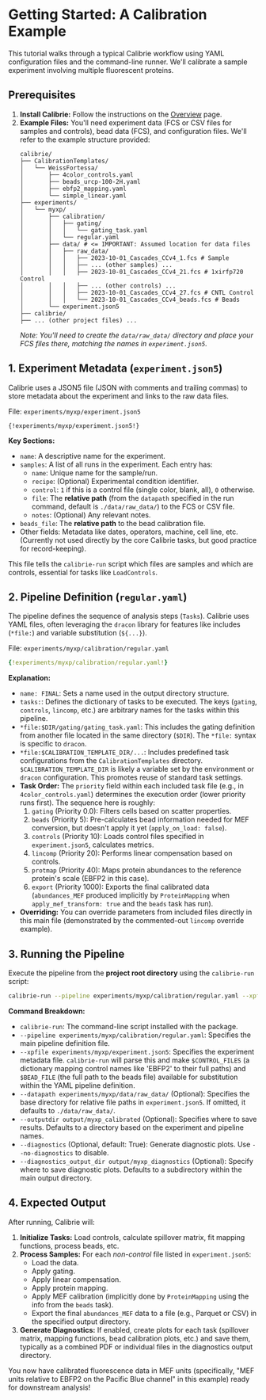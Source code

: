 
# Getting Started: A Calibration Example

This tutorial walks through a typical Calibrie workflow using YAML configuration files and the command-line runner. We'll calibrate a sample experiment involving multiple fluorescent proteins.

## Prerequisites

1.  **Install Calibrie:** Follow the instructions on the [Overview](index.md) page.
2.  **Example Files:** You'll need experiment data (FCS or CSV files for samples and controls), bead data (FCS), and configuration files. We'll refer to the example structure provided:
    ```
    calibrie/
    ├── CalibrationTemplates/
    │   └── WeissFortessa/
    │       ├── 4color_controls.yaml
    │       ├── beads_urcp-100-2H.yaml
    │       ├── ebfp2_mapping.yaml
    │       └── simple_linear.yaml
    ├── experiments/
    │   └── myxp/
    │       ├── calibration/
    │       │   ├── gating/
    │       │   │   └── gating_task.yaml
    │       │   └── regular.yaml
    │       ├── data/ # <= IMPORTANT: Assumed location for data files
    │       │   ├── raw_data/
    │       │   │   ├── 2023-10-01_Cascades_CCv4_1.fcs # Sample
    │       │   │   ├── ... (other samples) ...
    │       │   │   ├── 2023-10-01_Cascades_CCv4_21.fcs # 1xirfp720 Control
    │       │   │   ├── ... (other controls) ...
    │       │   │   ├── 2023-10-01_Cascades_CCv4_27.fcs # CNTL Control
    │       │   │   └── 2023-10-01_Cascades_CCv4_beads.fcs # Beads
    │       └── experiment.json5
    ├── calibrie/
    ├── ... (other project files) ...
    ```
    *Note: You'll need to create the `data/raw_data/` directory and place your FCS files there, matching the names in `experiment.json5`.*

## 1. Experiment Metadata (`experiment.json5`)

Calibrie uses a JSON5 file (JSON with comments and trailing commas) to store metadata about the experiment and links to the raw data files.

File: `experiments/myxp/experiment.json5`
```json5
{!experiments/myxp/experiment.json5!}
```

**Key Sections:**

*   `name`: A descriptive name for the experiment.
*   `samples`: A list of all runs in the experiment. Each entry has:
    *   `name`: Unique name for the sample/run.
    *   `recipe`: (Optional) Experimental condition identifier.
    *   `control`: `1` if this is a control file (single color, blank, all), `0` otherwise.
    *   `file`: The **relative path** (from the `datapath` specified in the run command, default is `./data/raw_data/`) to the FCS or CSV file.
    *   `notes`: (Optional) Any relevant notes.
*   `beads_file`: The **relative path** to the bead calibration file.
*   Other fields: Metadata like dates, operators, machine, cell line, etc. (Currently not used directly by the core Calibrie tasks, but good practice for record-keeping).

This file tells the `calibrie-run` script which files are samples and which are controls, essential for tasks like `LoadControls`.

## 2. Pipeline Definition (`regular.yaml`)

The pipeline defines the sequence of analysis steps (`Tasks`). Calibrie uses YAML files, often leveraging the `dracon` library for features like includes (`*file:`) and variable substitution (`${...}`).

File: `experiments/myxp/calibration/regular.yaml`
```yaml
{!experiments/myxp/calibration/regular.yaml!}
```

**Explanation:**

*   `name: FINAL`: Sets a name used in the output directory structure.
*   `tasks:`: Defines the dictionary of tasks to be executed. The keys (`gating`, `controls`, `lincomp`, etc.) are arbitrary names for the tasks within this pipeline.
*   `*file:$DIR/gating/gating_task.yaml`: This includes the gating definition from another file located in the same directory (`$DIR`). The `*file:` syntax is specific to `dracon`.
*   `*file:$CALIBRATION_TEMPLATE_DIR/...`: Includes predefined task configurations from the `CalibrationTemplates` directory. `$CALIBRATION_TEMPLATE_DIR` is likely a variable set by the environment or `dracon` configuration. This promotes reuse of standard task settings.
*   **Task Order:** The `priority` field within each included task file (e.g., in `4color_controls.yaml`) determines the execution order (lower priority runs first). The sequence here is roughly:
    1.  `gating` (Priority 0.0): Filters cells based on scatter properties.
    2.  `beads` (Priority 5): Pre-calculates bead information needed for MEF conversion, but doesn't apply it yet (`apply_on_load: false`).
    3.  `controls` (Priority 10): Loads control files specified in `experiment.json5`, calculates metrics.
    4.  `lincomp` (Priority 20): Performs linear compensation based on controls.
    5.  `protmap` (Priority 40): Maps protein abundances to the reference protein's scale (EBFP2 in this case).
    6.  `export` (Priority 1000): Exports the final calibrated data (`abundances_MEF` produced implicitly by `ProteinMapping` when `apply_mef_transform: true` and the `beads` task has run).
*   **Overriding:** You can override parameters from included files directly in this main file (demonstrated by the commented-out `lincomp` override example).

## 3. Running the Pipeline

Execute the pipeline from the **project root directory** using the `calibrie-run` script:

```bash
calibrie-run --pipeline experiments/myxp/calibration/regular.yaml --xpfile experiments/myxp/experiment.json5
```

**Command Breakdown:**

*   `calibrie-run`: The command-line script installed with the package.
*   `--pipeline experiments/myxp/calibration/regular.yaml`: Specifies the main pipeline definition file.
*   `--xpfile experiments/myxp/experiment.json5`: Specifies the experiment metadata file. `calibrie-run` will parse this and make `$CONTROL_FILES` (a dictionary mapping control names like 'EBFP2' to their full paths) and `$BEAD_FILE` (the full path to the beads file) available for substitution within the YAML pipeline definition.
*   `--datapath experiments/myxp/data/raw_data/` (Optional): Specifies the base directory for relative file paths in `experiment.json5`. If omitted, it defaults to `./data/raw_data/`.
*   `--outputdir output/myxp_calibrated` (Optional): Specifies where to save results. Defaults to a directory based on the experiment and pipeline names.
*   `--diagnostics` (Optional, default: True): Generate diagnostic plots. Use `--no-diagnostics` to disable.
*   `--diagnostics_output_dir output/myxp_diagnostics` (Optional): Specify where to save diagnostic plots. Defaults to a subdirectory within the main output directory.

## 4. Expected Output

After running, Calibrie will:

1.  **Initialize Tasks:** Load controls, calculate spillover matrix, fit mapping functions, process beads, etc.
2.  **Process Samples:** For each *non-control* file listed in `experiment.json5`:
    *   Load the data.
    *   Apply gating.
    *   Apply linear compensation.
    *   Apply protein mapping.
    *   Apply MEF calibration (implicitly done by `ProteinMapping` using the info from the `beads` task).
    *   Export the final `abundances_MEF` data to a file (e.g., Parquet or CSV) in the specified output directory.
3.  **Generate Diagnostics:** If enabled, create plots for each task (spillover matrix, mapping functions, bead calibration plots, etc.) and save them, typically as a combined PDF or individual files in the diagnostics output directory.

You now have calibrated fluorescence data in MEF units (specifically, "MEF units relative to EBFP2 on the Pacific Blue channel" in this example) ready for downstream analysis!
